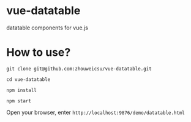 # vue-datatable
datatable components for vue.js

# How to use?
```
git clone git@github.com:zhouweicsu/vue-datatable.git

cd vue-datatable

npm install

npm start
```

Open your browser, enter `http://localhost:9876/demo/datatable.html`
